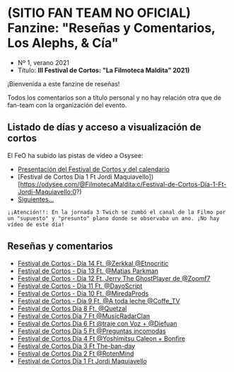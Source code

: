 # (SITIO FAN TEAM NO OFICIAL) Fanzine: "Reseñas y Comentarios, Los Alephs, & Cía"

 - Nº 1, verano 2021
 - Título: **III Festival de Cortos: "La Filmoteca Maldita" 2021)**

¡Bienvenida a este fanzine de reseñas! 

Todos los comentarios son a título personal y no hay relación otra que de fan-team con la organización del evento.

## Listado de días y acceso a visualización de cortos

El FeO ha subido las pistas de vídeo a Osysee:

- [Presentación del Festival de Cortos y del calendario](https://odysee.com/@FilmotecaMaldita:c/presentaci%C3%B3n-del-festival-de-cortos-y:4)
- [Festival de Cortos Día 1 Ft Jordi Maquiavello])[https://odysee.com/@FilmotecaMaldita:c/Festival-de-Cortos-Día-1-Ft-Jordi-Maquiavello:0?)
- [Siguientes...](https://odysee.com/$/search?q=FilmotecaMaldita%2C%20Festiva%20de%20Cortos) 

```
¡¡Atención!!: En la jornada 3 Twich se zumbó el canal de la Filmo por un "supuesto" y "presunto" plano donde se observaba un ano. ¡No hay vídeo de este día!
```
## Reseñas y comentarios
- [Festival de Cortos - Día 14 Ft. @Zerkkal @Etnocritic](./dia14.md)
- [Festival de Cortos - Día 13 Ft. @Matias Parkman](./dia13.md)
- [Festival de Cortos - Día 12 Ft. Jerry The GhostPlayer de @Zoomf7](./dia12.md)
- [Festival de Cortos - Día 11 Ft. @DayoScript](./dia11.md)
- [Festival de Cortos - Día 10 Ft. @MiredaProds](./dia10.md)
- [Festival de Cortos - Día 9 Ft. @A toda leche @Coffe_TV](./dia9.md)
- [Festival de Cortos Día 8 Ft. @Quetzal](./dia8.md)
- [Festival de Cortos Día 7 Ft @MusicRadarClan](./dia7.md)
- [Festival de Cortos Día 6 Ft @traje con Voz + @Diefuan](./dia6.md)
- [Festival de Cortos Día 5 Ft @Preguntas incomodas](./dia5.md)
- [Festival de Cortos Día 4 Ft @Yoshimitsu Caleon + Bonfire](./dia4.md)
- [Festival de Cortos Día 3 Ft The-ban-day](./dia3.md)
- [Festival de Cortos Día 2 Ft @RotenMind](./dia2.md)
- [Festival de Cortos Día 1 Ft Jordi Maquiavello](./dia1.md)
